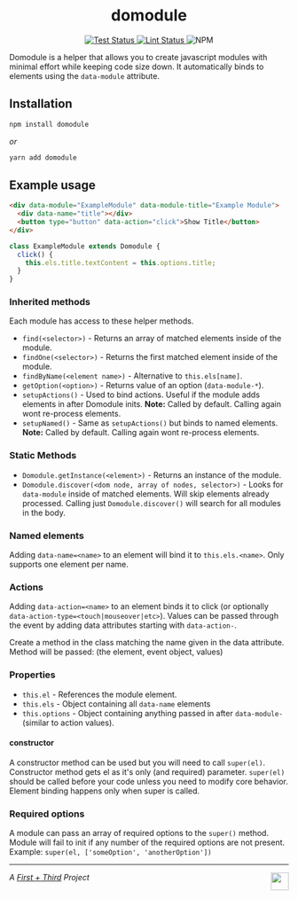 <h1 align="center">domodule</h1>

<p align="center">
  <a href="https://github.com/firstandthird/domodule/actions">
    <img src="https://img.shields.io/github/workflow/status/firstandthird/domodule/Test/main?label=Tests&style=for-the-badge" alt="Test Status"/>
  </a>
  <a href="https://github.com/firstandthird/domodule/actions">
    <img src="https://img.shields.io/github/workflow/status/firstandthird/domodule/Lint/main?label=Lint&style=for-the-badge" alt="Lint Status"/>
  </a>
  <img src="https://img.shields.io/npm/v/domodule.svg?label=npm&style=for-the-badge" alt="NPM" />
</p>

Domodule is a helper that allows you to create javascript modules with minimal effort while keeping code size down. It automatically binds to elements using the `data-module` attribute.

## Installation

```sh
npm install domodule
```

_or_

```sh
yarn add domodule
```

## Example usage

```html
<div data-module="ExampleModule" data-module-title="Example Module">
  <div data-name="title"></div>
  <button type="button" data-action="click">Show Title</button>
</div>
```

```js
class ExampleModule extends Domodule {
  click() {
    this.els.title.textContent = this.options.title;
  }
}
```

### Inherited methods

Each module has access to these helper methods.

- `find(<selector>)` - Returns an array of matched elements inside of the module.
- `findOne(<selector>)` - Returns the first matched element inside of the module.
- `findByName(<element name>)` - Alternative to `this.els[name]`.
- `getOption(<option>)` - Returns value of an option (`data-module-*`).
- `setupActions()` - Used to bind actions. Useful if the module adds elements in after Domodule inits. **Note:** Called by default. Calling again wont re-process elements.
- `setupNamed()` - Same as `setupActions()` but binds to named elements. **Note:** Called by default. Calling again wont re-process elements.

### Static Methods

- `Domodule.getInstance(<element>)` - Returns an instance of the module.
- `Domodule.discover(<dom node, array of nodes, selector>)` - Looks for `data-module` inside of matched elements. Will skip elements already processed. Calling just `Domodule.discover()` will search for all modules in the body.

### Named elements

Adding `data-name=<name>` to an element will bind it to `this.els.<name>`. Only supports one element per name.

### Actions

Adding `data-action=<name>` to an element binds it to click (or optionally `data-action-type=<touch|mouseover|etc>`). Values can be passed through the event by adding data attributes starting with `data-action-`.

Create a method in the class matching the name given in the data attribute. Method will be passed: (the element, event object, values)

### Properties

- `this.el` - References the module element.
- `this.els` - Object containing all `data-name` elements
- `this.options` - Object containing anything passed in after `data-module-` (similar to action values).

#### constructor

A constructor method can be used but you will need to call `super(el)`. Constructor method gets el as it's only (and required) parameter. `super(el)` should be called before your code unless you need to modify core behavior. Element binding happens only when super is called.

### Required options

A module can pass an array of required options to the `super()` method. Module will fail to init if any number of the required options are not present. Example: `super(el, ['someOption', 'anotherOption'])`


---

<a href="https://firstandthird.com"><img src="https://firstandthird.com/_static/ui/images/safari-pinned-tab-62813db097.svg" height="32" width="32" align="right"></a>

_A [First + Third](https://firstandthird.com) Project_
